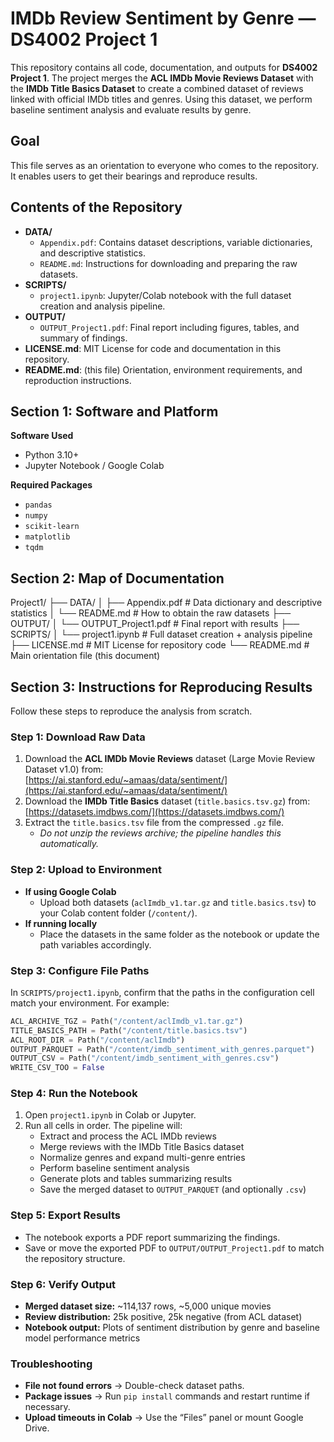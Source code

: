 # IMDb Review Sentiment by Genre — DS4002 Project 1

This repository contains all code, documentation, and outputs for **DS4002 Project 1**. The project merges the **ACL IMDb Movie Reviews Dataset** with the **IMDb Title Basics Dataset** to create a combined dataset of reviews linked with official IMDb titles and genres. Using this dataset, we perform baseline sentiment analysis and evaluate results by genre.
## Goal
This file serves as an orientation to everyone who comes to the repository.  
It enables users to get their bearings and reproduce results.

## Contents of the Repository

- **DATA/**
  - `Appendix.pdf`: Contains dataset descriptions, variable dictionaries, and descriptive statistics.
  - `README.md`: Instructions for downloading and preparing the raw datasets.
- **SCRIPTS/**
  - `project1.ipynb`: Jupyter/Colab notebook with the full dataset creation and analysis pipeline.
- **OUTPUT/**
  - `OUTPUT_Project1.pdf`: Final report including figures, tables, and summary of findings.
- **LICENSE.md**: MIT License for code and documentation in this repository.
- **README.md**: (this file) Orientation, environment requirements, and reproduction instructions.


## Section 1: Software and Platform

**Software Used**
- Python 3.10+  
- Jupyter Notebook / Google Colab  

**Required Packages**
- `pandas`  
- `numpy`  
- `scikit-learn`  
- `matplotlib`  
- `tqdm`  

## Section 2: Map of Documentation
Project1/
├── DATA/
│   ├── Appendix.pdf            # Data dictionary and descriptive statistics
│   └── README.md               # How to obtain the raw datasets
├── OUTPUT/
│   └── OUTPUT_Project1.pdf     # Final report with results
├── SCRIPTS/
│   └── project1.ipynb          # Full dataset creation + analysis pipeline
├── LICENSE.md                  # MIT License for repository code
└── README.md                   # Main orientation file (this document)

## Section 3: Instructions for Reproducing Results

Follow these steps to reproduce the analysis from scratch.

### Step 1: Download Raw Data
1. Download the **ACL IMDb Movie Reviews** dataset (Large Movie Review Dataset v1.0) from:  
   [https://ai.stanford.edu/~amaas/data/sentiment/](https://ai.stanford.edu/~amaas/data/sentiment/)  
2. Download the **IMDb Title Basics** dataset (`title.basics.tsv.gz`) from:  
   [https://datasets.imdbws.com/](https://datasets.imdbws.com/)  
3. Extract the `title.basics.tsv` file from the compressed `.gz` file.  
   - *Do not unzip the reviews archive; the pipeline handles this automatically.*  

### Step 2: Upload to Environment
- **If using Google Colab**  
  - Upload both datasets (`aclImdb_v1.tar.gz` and `title.basics.tsv`) to your Colab content folder (`/content/`).  
- **If running locally**  
  - Place the datasets in the same folder as the notebook or update the path variables accordingly.  
### Step 3: Configure File Paths
In `SCRIPTS/project1.ipynb`, confirm that the paths in the configuration cell match your environment. For example:
```python
ACL_ARCHIVE_TGZ = Path("/content/aclImdb_v1.tar.gz")
TITLE_BASICS_PATH = Path("/content/title.basics.tsv")
ACL_ROOT_DIR = Path("/content/aclImdb")
OUTPUT_PARQUET = Path("/content/imdb_sentiment_with_genres.parquet")
OUTPUT_CSV = Path("/content/imdb_sentiment_with_genres.csv")
WRITE_CSV_TOO = False
```

### Step 4: Run the Notebook
1. Open `project1.ipynb` in Colab or Jupyter.  
2. Run all cells in order. The pipeline will:  
   - Extract and process the ACL IMDb reviews  
   - Merge reviews with the IMDb Title Basics dataset  
   - Normalize genres and expand multi-genre entries  
   - Perform baseline sentiment analysis  
   - Generate plots and tables summarizing results  
   - Save the merged dataset to `OUTPUT_PARQUET` (and optionally `.csv`)  

### Step 5: Export Results
- The notebook exports a PDF report summarizing the findings.  
- Save or move the exported PDF to `OUTPUT/OUTPUT_Project1.pdf` to match the repository structure.  

### Step 6: Verify Output
- **Merged dataset size:** ~114,137 rows, ~5,000 unique movies  
- **Review distribution:** 25k positive, 25k negative (from ACL dataset)  
- **Notebook output:** Plots of sentiment distribution by genre and baseline model performance metrics  

### Troubleshooting
- **File not found errors** → Double-check dataset paths.  
- **Package issues** → Run `pip install` commands and restart runtime if necessary.  
- **Upload timeouts in Colab** → Use the “Files” panel or mount Google Drive.  

